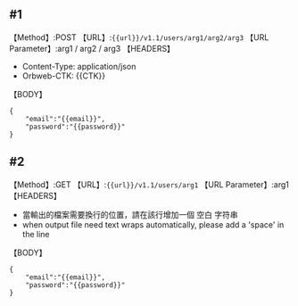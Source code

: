 
## #1
 
【Method】:POST
【URL】:`{{url}}/v1.1/users/arg1/arg2/arg3`
【URL Parameter】:arg1 / arg2 / arg3
【HEADERS】
 
- Content-Type: application/json
- Orbweb-CTK: {{CTK}}
 
【BODY】
 
```
{
    "email":"{{email}}",
    "password":"{{password}}"
}
```

## #2
 
【Method】:GET
【URL】:`{{url}}/v1.1/users/arg1`
【URL Parameter】:arg1
【HEADERS】
 
- 當輸出的檔案需要換行的位置，請在該行增加一個 空白 字符串
- when output file need text wraps automatically, please add a 'space' in the line
 
【BODY】
 
```
{
    "email":"{{email}}",
    "password":"{{password}}"
}
```
